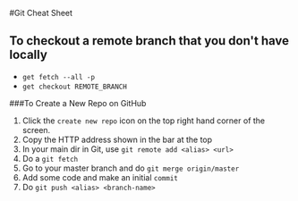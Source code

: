 #Git Cheat Sheet

## To checkout a remote branch that you don't have locally

-   `get fetch --all -p`
-   `get checkout REMOTE_BRANCH`

###To Create a New Repo on GitHub

1. Click the `create new repo` icon on the top right hand corner of the screen.
2. Copy the HTTP address shown in the bar at the top
3. In your main dir in Git, use `git remote add <alias> <url>`
4. Do a `git fetch`
5. Go to your master branch and do `git merge origin/master`
6. Add some code and make an initial `commit`
7. Do `git push <alias> <branch-name>`
